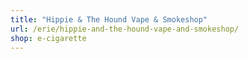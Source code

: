 ```yaml
---
title: "Hippie & The Hound Vape & Smokeshop"
url: /erie/hippie-and-the-hound-vape-and-smokeshop/
shop: e-cigarette
---
```

